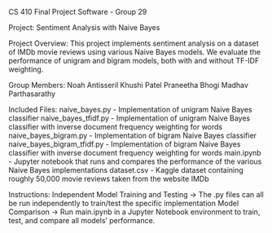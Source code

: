 CS 410 Final Project Software - Group 29

Project: Sentiment Analysis with Naive Bayes

Project Overview: This project implements sentiment analysis on a dataset of IMDb movie reviews using various Naive Bayes models. We evaluate the performance of unigram and bigram models, both with and without TF-IDF weighting.

Group Members:
Noah Antisseril
Khushi Patel
Praneetha Bhogi
Madhav Parthasarathy

Included Files:
naive_bayes.py - Implementation of unigram Naive Bayes classifier
naive_bayes_tfidf.py - Implementation of unigram Naive Bayes classifier with inverse document frequency weighting for words
naive_bayes_bigram.py - Implementation of bigram Naive Bayes classifier
naive_bayes_bigram_tfidf.py - Implementation of bigram Naive Bayes classifier with inverse document frequency weighting for words
main.ipynb - Jupyter notebook that runs and compares the performance of the various Naive Bayes implementations
dataset.csv - Kaggle dataset containing roughly 50,000 movie reviews taken from the website IMDb

Instructions:
Independent Model Training and Testing -> The .py files can all be run independently to train/test the specific implementation
Model Comparison -> Run main.ipynb in a Jupyter Notebook environment to train, test, and compare all models’ performance.